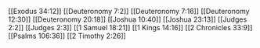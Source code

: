 [[Exodus 34:12]]
[[Deuteronomy 7:2]]
[[Deuteronomy 7:16]]
[[Deuteronomy 12:30]]
[[Deuteronomy 20:18]]
[[Joshua 10:40]]
[[Joshua 23:13]]
[[Judges 2:2]]
[[Judges 2:3]]
[[1 Samuel 18:21]]
[[1 Kings 14:16]]
[[2 Chronicles 33:9]]
[[Psalms 106:36]]
[[2 Timothy 2:26]]
